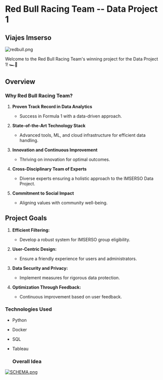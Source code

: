 # Red Bull Racing Team -- Data Project 1

## Viajes Imserso

![redbull.png](https://cdn-1.motorsport.com/images/mgl/Y99JQRbY/s8/red-bull-racing-logo-1.jpg)

Welcome to the Red Bull Racing Team's winning project for the Data Project 1! 🏎️🚀

## Overview

### Why Red Bull Racing Team?

1. **Proven Track Record in Data Analytics**
   - Success in Formula 1 with a data-driven approach.

2. **State-of-the-Art Technology Stack**
   - Advanced tools, ML, and cloud infrastructure for efficient data handling.

3. **Innovation and Continuous Improvement**
   - Thriving on innovation for optimal outcomes.

4. **Cross-Disciplinary Team of Experts**
   - Diverse experts ensuring a holistic approach to the IMSERSO Data Project.

5. **Commitment to Social Impact**
   - Aligning values with community well-being.

## Project Goals

1. **Efficient Filtering:**
   - Develop a robust system for IMSERSO group eligibility.

2. **User-Centric Design:**
   - Ensure a friendly experience for users and administrators.

3. **Data Security and Privacy:**
   - Implement measures for rigorous data protection.

4. **Optimization Through Feedback:**
   - Continuous improvement based on user feedback.

### Technologies Used

- Python
- Docker
- SQL
- Tableau


  ### Overall Idea
[![SCHEMA.png](https://i.postimg.cc/j2CR7SCW/SCHEMA.png)](https://postimg.cc/y34qqBmB)


